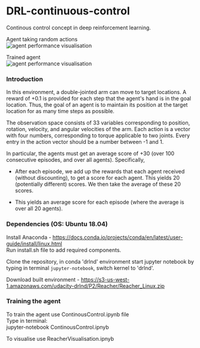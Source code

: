 # DRL-continuous-control
Continous control concept in deep reinforcement learning.

Agent taking random actions  
![agent performance visualisation](reacher_random.gif)  


Trained agent  
![agent performance visualisation](reacher_actor.gif)


### Introduction  

In this environment, a double-jointed arm can move to target locations. A reward of +0.1 is provided for each step that the agent's hand is in the goal location. Thus, the goal of an agent is to maintain its position at the target location for as many time steps as possible.

The observation space consists of 33 variables corresponding to position, rotation, velocity, and angular velocities of the arm. Each action is a vector with four numbers, corresponding to torque applicable to two joints. Every entry in the action vector should be a number between -1 and 1.

 In particular, the agents must get an average score of +30 (over 100 consecutive episodes, and over all agents). Specifically,
 
 * After each episode, we add up the rewards that each agent received (without discounting), to get a score for each agent. This yields 20 (potentially different) scores. We then take the average of these 20 scores.
 
 * This yields an average score for each episode (where the average is over all 20 agents).


### Dependencies (OS: Ubuntu 18.04)  

Install Anaconda - https://docs.conda.io/projects/conda/en/latest/user-guide/install/linux.html  
Run install.sh file to add required components.

Clone the repository, in conda 'drlnd' environment start jupyter notebook by typing in terminal `jupyter-notebook`, switch kernel to 'drlnd'.


Download built environment - https://s3-us-west-1.amazonaws.com/udacity-drlnd/P2/Reacher/Reacher_Linux.zip

### Training the agent
To train the agent use ContinousControl.ipynb file  
Type in terminal:  
	jupyter-notebook ContinousControl.ipnyb

To visualise use ReacherVisualisation.ipnyb
